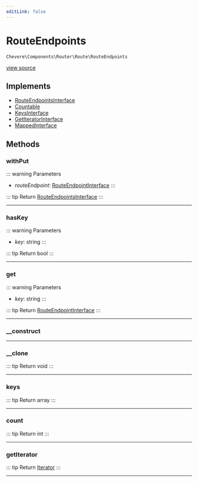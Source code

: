 ```yaml
---
editLink: false
---
```


# RouteEndpoints

`Chevere\Components\Router\Route\RouteEndpoints`

[view source](https://github.com/chevere/chevere/blob/main/src/Chevere/Components/Router/Route/RouteEndpoints.php)

## Implements

- [RouteEndpointsInterface](../../../Interfaces/Router/Route/RouteEndpointsInterface.md)
- [Countable](https://www.php.net/manual/class.countable)
- [KeysInterface](../../../Interfaces/DataStructure/KeysInterface.md)
- [GetIteratorInterface](../../../Interfaces/DataStructure/GetIteratorInterface.md)
- [MappedInterface](../../../Interfaces/DataStructure/MappedInterface.md)

## Methods

### withPut

::: warning Parameters
- *routeEndpoint*: [RouteEndpointInterface](../../../Interfaces/Router/Route/RouteEndpointInterface.md)
:::

::: tip Return
[RouteEndpointsInterface](../../../Interfaces/Router/Route/RouteEndpointsInterface.md)
:::

---

### hasKey

::: warning Parameters
- *key*: string
:::

::: tip Return
bool
:::

---

### get

::: warning Parameters
- *key*: string
:::

::: tip Return
[RouteEndpointInterface](../../../Interfaces/Router/Route/RouteEndpointInterface.md)
:::

---

### __construct

---

### __clone

::: tip Return
void
:::

---

### keys

::: tip Return
array
:::

---

### count

::: tip Return
int
:::

---

### getIterator

::: tip Return
[Iterator](https://www.php.net/manual/class.iterator)
:::

---
